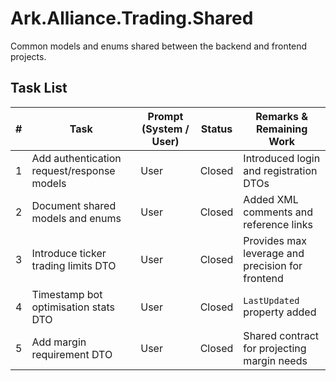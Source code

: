 # Ark.Alliance.Trading.Shared

Common models and enums shared between the backend and frontend projects.

## Task List
| # | Task | Prompt (System / User) | Status | Remarks & Remaining Work |
|---|------|-----------------------|--------|-------------------------|
|1|Add authentication request/response models|User|Closed|Introduced login and registration DTOs|
|2|Document shared models and enums|User|Closed|Added XML comments and reference links|
|3|Introduce ticker trading limits DTO|User|Closed|Provides max leverage and precision for frontend|
|4|Timestamp bot optimisation stats DTO|User|Closed|`LastUpdated` property added|
|5|Add margin requirement DTO|User|Closed|Shared contract for projecting margin needs|
